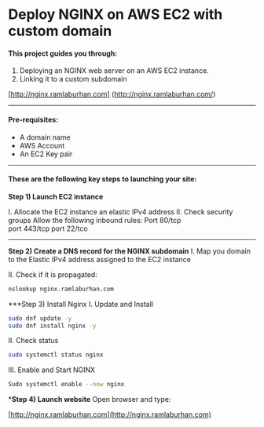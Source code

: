 # Deploy NGINX on AWS EC2 with custom domain 

#### This project guides you through: 

1. Deploying an NGINX web server on an AWS EC2 instance. 
2. Linking it to a custom subdomain  

 

[http://nginx.ramlaburhan.com] (http://nginx.ramlaburhan.com/) 










----

#### Pre-requisites: 
- A domain name  
- AWS Account 
- An EC2 Key pair  

---- 

#### These are the following key steps to launching your site: 
 
**Step 1) Launch EC2 instance**

I.  Allocate the EC2 instance an elastic IPv4 address
II. Check security groups
Allow the following inbound rules:
Port 80/tcp  
port 443/tcp
port 22/tco

---

**Step 2) Create a DNS record for the NGINX subdomain**
I. Map you domain to the Elastic IPv4 address assigned to the EC2 instance

II. Check if it is propagated:

```Bash
nslookup nginx.ramlaburhan.com
```


***Step 3) Install Nginx
I. Update and Install

```Bash
sudo dnf update -y
sudo dnf install nginx -y
```

II. Check status

```Bash 
sudo systemctl status nginx 
```


III. Enable and Start NGINX

```Bash
Sudo systemctl enable --now nginx
```





***Step 4) Launch website**
Open browser and type:

[http://nginx.ramlaburhan.com](http://nginx.ramlaburhan.com)


